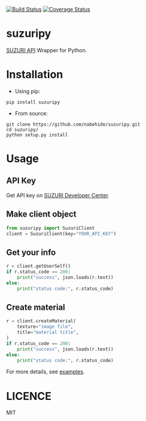 [![Build Status](https://travis-ci.org/nabehide/suzuripy.svg?branch=master)](https://travis-ci.org/nabehide/suzuripy)
[![Coverage Status](https://coveralls.io/repos/github/nabehide/suzuripy/badge.svg?branch=master)](https://coveralls.io/github/nabehide/suzuripy?branch=master)

# suzuripy
[SUZURI API](https://suzuri.jp/developer/documentation/v1) Wrapper for Python.

# Installation
* Using pip:

```
pip install suzuripy
```

* From source:
```
git clone https://github.com/nabehide/suzuripy.git
cd suzuripy/
python setup.py install
```

# Usage

## API Key
Get API key on [SUZURI Developer Center](https://suzuri.jp/developer/apps).

## Make client object
```python
from suzuripy import SuzuriClient
client = SuzuriClient(key="YOUR_API_KEY")
```

## Get your info
```python
r = client.getUserSelf()
if r.status_code == 200:
    print("success", json.loads(r.text))
else:
    print("status code:", r.status_code)
```

## Create material
```python
r = client.createMaterial(
    texture="image file", 
    title="material title",
)
if r.status_code == 200:
    print("success", json.loads(r.text))
else:
    print("status code:", r.status_code)
```

For more details, see [examples](https://github.com/nabehide/suzuripy/tree/master/example.ipynb).

# LICENCE
MIT
